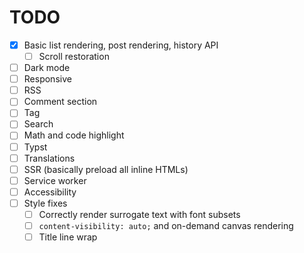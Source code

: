 # TODO

- [x] Basic list rendering, post rendering, history API
  - [ ] Scroll restoration
- [ ] Dark mode
- [ ] Responsive
- [ ] RSS
- [ ] Comment section
- [ ] Tag
- [ ] Search
- [ ] Math and code highlight
- [ ] Typst
- [ ] Translations
- [ ] SSR (basically preload all inline HTMLs)
- [ ] Service worker
- [ ] Accessibility
- [ ] Style fixes
  - [ ] Correctly render surrogate text with font subsets
  - [ ] `content-visibility: auto;` and on-demand canvas rendering
  - [ ] Title line wrap